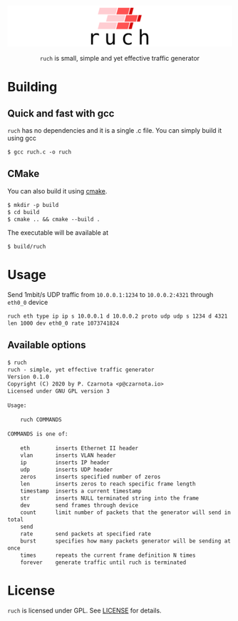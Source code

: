 ![ruch logo](logo.svg?raw=true)

<p align="center">
  <code>ruch</code> is small, simple and yet effective traffic generator</br>
</p>

# Building

## Quick and fast with gcc

`ruch` has no dependencies and it is a single .c file.
You can simply build it using gcc
```
$ gcc ruch.c -o ruch
```

## CMake

You can also build it using [cmake](https://cmake.org).

```console
$ mkdir -p build
$ cd build
$ cmake .. && cmake --build .
```

The executable will be available at

```console
$ build/ruch
```

# Usage

Send 1mbit/s UDP traffic from `10.0.0.1:1234` to `10.0.0.2:4321` through `eth0_0` device
```
ruch eth type ip ip s 10.0.0.1 d 10.0.0.2 proto udp udp s 1234 d 4321 len 1000 dev eth0_0 rate 1073741824
```

## Available options
```console
$ ruch
ruch - simple, yet effective traffic generator
Version 0.1.0
Copyright (C) 2020 by P. Czarnota <p@czarnota.io>
Licensed under GNU GPL version 3

Usage:

    ruch COMMANDS

COMMANDS is one of:

    eth        inserts Ethernet II header
    vlan       inserts VLAN header
    ip         inserts IP header
    udp        inserts UDP header
    zeros      inserts specified number of zeros
    len        inserts zeros to reach specific frame length
    timestamp  inserts a current timestamp
    str        inserts NULL terminated string into the frame
    dev        send frames through device
    count      limit number of packets that the generator will send in total
    send       
    rate       send packets at specified rate
    burst      specifies how many packets generator will be sending at once
    times      repeats the current frame definition N times
    forever    generate traffic until ruch is terminated

```

# License

`ruch` is licensed under GPL. See [LICENSE](LICENSE)
for details.
